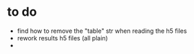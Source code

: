 # to do
- find how to remove the "table" str when reading the h5 files
- rework results h5 files (all plain)
- 
